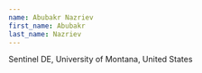 ```yaml
---
name: Abubakr Nazriev
first_name: Abubakr
last_name: Nazriev
---
```

Sentinel DE, University of Montana, United States
